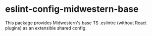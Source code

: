 # eslint-config-midwestern-base

This package provides Midwestern's base TS .eslintrc (without React plugins) as an extensible shared config.
